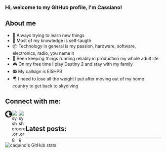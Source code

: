 ### Hi, welcome to my GitHub profile, I'm Cassiano!

## About me
- 🔬 Always trying to learn new things
- 🤯 Most of my knowledge is self-taugth
- 📦 Technology in general is my passion, hardware, software, electronics, radio, you name it
- 🚀 Been keeping things running reliably in production my whole adult life
- 🎮 On my free time I play Destiny 2 and stay with my family
- 📻 My callsign is EI5HPB
- 🪂 I need to lose all the weight I put after moving out of my home country to get back to skydiving

## Connect with me:
[<img align="left" alt="syshero.org" width="22px" src="https://raw.githubusercontent.com/iconic/open-iconic/master/svg/globe.svg" />][website]
[<img align="left" alt="syshero.org" width="22px" src="https://cdn.jsdelivr.net/npm/simple-icons@v3/icons/twitter.svg" />][twitter]
[<img align="left" alt="syshero.org" width="22px" src="https://cdn.jsdelivr.net/npm/simple-icons@v3/icons/linkedin.svg" />][linkedin]

<br />

## Latest posts:
<!-- BLOG-POST-LIST:START -->
<!-- BLOG-POST-LIST:END -->

---

<img align="left" alt="caquino's GitHub stats" src="https://github-readme-stats.vercel.app/api?username=caquino&show_icons=true&hide_border=true" />

<br />
<br />

[website]: https://syshero.org
[twitter]: https://twitter.com/syshero
[linkedin]: https://linkedin.com/in/cassianoaquino